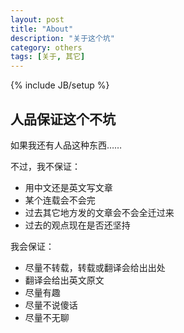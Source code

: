 ```yaml
---
layout: post
title: "About"
description: "关于这个坑"
category: others
tags: [关于, 其它]
---
```

{% include JB/setup %}

## 人品保证这个不坑

如果我还有人品这种东西……

不过，我不保证：

- 用中文还是英文写文章
- 某个连载会不会完 
- 过去其它地方发的文章会不会全迁过来
- 过去的观点现在是否还坚持


我会保证：

* 尽量不转载，转载或翻译会给出出处
* 翻译会给出英文原文
* 尽量有趣
* 尽量不说傻话
* 尽量不无聊
